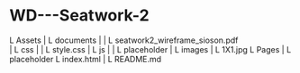 # WD---Seatwork-2
L Assets 
|   L documents 
|  |     L seatwork2_wireframe_sioson.pdf      
|   L css 
|   |     L style.css
|   L js 
|   |     L placeholder 
|   L images 
|         L 1X1.jpg
L Pages 
|   L placeholder 
L index.html
| 
L README.md 
